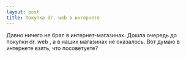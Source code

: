```yaml
---
layout: post 
title: Покупка dr. web в интернете 
--- 
```

Давно ничего не брал в интернет-магазинах. Дошла очередь до покупки dr. web , а в наших магазинах не оказалось. Вот думаю в интернете взять, что посоветуете?